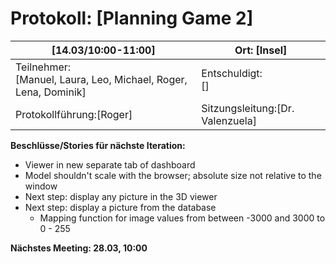 # Protokoll: [Planning Game 2]

| [14.03/10:00-11:00]                    | Ort: [Insel]                       |
| ---------------------------------- | -------------------------------- |
| Teilnehmer:<br />[Manuel, Laura, Leo, Michael, Roger, Lena, Dominik] | Entschuldigt:<br />[]            |
| Protokollführung:[Roger]          | Sitzungsleitung:[Dr. Valenzuela] |

**Beschlüsse/Stories für nächste Iteration:**
* Viewer in new separate tab of dashboard
* Model shouldn't scale with the browser; absolute size not relative to the window
* Next step: display any picture in the 3D viewer
* Next step: display a picture from the database
  * Mapping function for image values from between -3000 and 3000 to 0 - 255

**Nächstes Meeting: 28.03, 10:00**
